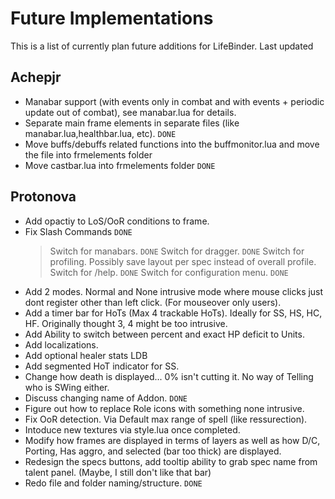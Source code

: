 Future Implementations
======================

This is a list of currently plan future additions for LifeBinder. Last updated 

Achepjr
-------
- Manabar support (with events only in combat and with events + periodic update out of combat), see manabar.lua for details.
- Separate main frame elements in separate files (like manabar.lua,healthbar.lua, etc). `DONE`
- Move buffs/debuffs related functions into the buffmonitor.lua and move the file into frmelements folder
- Move castbar.lua into frmelements folder `DONE`

Protonova
---------
* Add opactiy to LoS/OoR conditions to frame.
* Fix Slash Commands `DONE`
    > Switch for manabars. `DONE`
    > Switch for dragger. `DONE`
    > Switch for profiling. Possibly save layout per spec instead of overall profile.
    > Switch for /help. `DONE`
    > Switch for configuration menu. `DONE`
* Add 2 modes. Normal and None intrusive mode where mouse clicks just dont register other than left click. (For mouseover only users).
* Add a timer bar for HoTs (Max 4 trackable HoTs). Ideally for SS, HS, HC, HF. Originally thought 3, 4 might be too intrusive.
* Add Ability to switch between percent and exact HP deficit to Units.
* Add localizations.
* Add optional healer stats LDB
* Add segmented HoT indicator for SS.
* Change how death is displayed... 0% isn't cutting it. No way of Telling who is SWing either.
* Discuss changing name of Addon. `DONE`
* Figure out how to replace Role icons with something none intrusive.
* Fix OoR detection. Via Default max range of spell (like ressurection).
* Intoduce new textures via style.lua once completed.
* Modify how frames are displayed in terms of layers as well as how D/C, Porting, Has aggro, and selected (bar too thick) are displayed.
* Redesign the specs buttons, add tooltip ability to grab spec name from talent panel. (Maybe, I still don't like that bar)
* Redo file and folder naming/structure. `DONE`